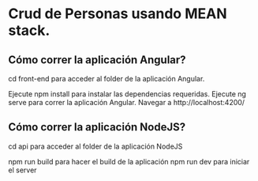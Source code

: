 # Crud de Personas usando MEAN stack.

## Cómo correr la aplicación Angular?

cd front-end para acceder al folder de la aplicación Angular.

Ejecute npm install para instalar las dependencias requeridas.
Ejecute ng serve para correr la aplicación Angular.
Navegar a http://localhost:4200/
 
## Cómo correr la aplicación NodeJS?
cd api para acceder al folder de la aplicación NodeJS

npm run build para hacer el build de la aplicación
npm run dev para iniciar el server
